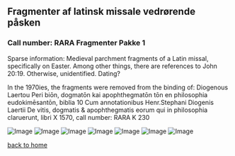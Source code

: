 ## Fragmenter af latinsk missale vedrørende påsken

### Call number: RARA Fragmenter Pakke 1

Sparse information: Medieval parchment fragments of a Latin missal, specifically on Easter. Among other things, there are references to John 20:19. Otherwise, unidentified. Dating?

In the 1970ies, the fragments were removed from the binding of: Diogenous Laertou Peri biōn, dogmatōn kai apophthegmatōn tōn en philosophia eudokimēsantōn, biblia 10 Cum annotationibus Henr.Stephani Diogenis Laertii De vitis, dogmatis & apophthegmatis eorum qui in philosophia claruerunt, libri X 
1570, call number: RARA K 230

![Image](https://github.com/kristinbourassa/Rara/blob/master/JPEG/reducedRARA-%20fragmenter-pakke-1_001.jpg)
![Image](https://github.com/kristinbourassa/Rara/blob/master/JPEG/reducedRARA-%20fragmenter-pakke-1_002.jpg)
![Image](https://github.com/kristinbourassa/Rara/blob/master/JPEG/reducedRARA-%20fragmenter-pakke-1_003.jpg)
![Image](https://github.com/kristinbourassa/Rara/blob/master/JPEG/reducedRARA-%20fragmenter-pakke-1_004.jpg)
![Image](https://github.com/kristinbourassa/Rara/blob/master/JPEG/reducedRARA-%20fragmenter-pakke-1_005-2.jpg)
![Image](https://github.com/kristinbourassa/Rara/blob/master/JPEG/reducedRARA-%20fragmenter-pakke-1_006.jpg)
![Image](https://github.com/kristinbourassa/Rara/blob/master/JPEG/reducedRARA-%20fragmenter-pakke-1_006-2.jpg)


[back to home](README.md)
